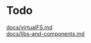 # Todo

[docs/virtualFS.md](docs/virtualFS.md)  
[docs/libs-and-components.md](docs/libs-and-components.md)
